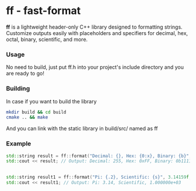 # ff - fast-format

**ff** is a lightweight header-only C++ library designed to formatting strings. Customize outputs easily with placeholders and specifiers for decimal, hex, octal, binary, scientific, and more.

### Usage
No need to build, just put ff.h into your project's include directory and you are ready to go!

### Building
In case if you want to build the library
```bash
mkdir build && cd build
cmake .. && make
```
And you can link with the static library in build/src/ named as ff

### Example
```cpp
std::string result = ff::format("Decimal: {}, Hex: {0:x}, Binary: {b}", 255, 15);
std::cout << result; // Output: Decimal: 255, Hex: 0xFF, Binary: 0b1111

    
std::string result1 = ff::format("Pi: {.2}, Scientific: {s}", 3.14159f, 1000.0f);
std::cout << result1; // Output: Pi: 3.14, Scientific, 1.000000e+03
```